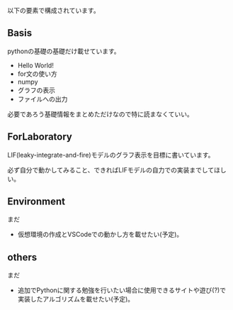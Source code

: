 以下の要素で構成されています。

## Basis

pythonの基礎の基礎だけ載せています。
* Hello World!
* for文の使い方
* numpy
* グラフの表示
* ファイルへの出力

必要であろう基礎情報をまとめただけなので特に読まなくていい。

## ForLaboratory

LIF(leaky-integrate-and-fire)モデルのグラフ表示を目標に書いています。

必ず自分で動かしてみること、できればLIFモデルの自力での実装までしてほしい。

## Environment
まだ
* 仮想環境の作成とVSCodeでの動かし方を載せたい(予定)。

## others
まだ

* 追加でPythonに関する勉強を行いたい場合に使用できるサイトや遊び(?)で実装したアルゴリズムを載せたい(予定)。